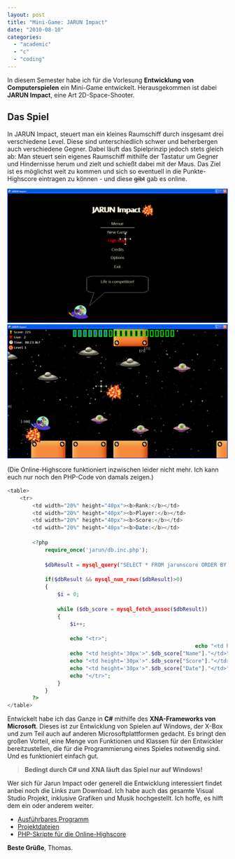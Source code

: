 ```yaml
---
layout: post
title: "Mini-Game: JARUN Impact"
date: "2010-08-10"
categories: 
  - "academic"
  - "c"
  - "coding"
---
```


In diesem Semester habe ich für die Vorlesung **Entwicklung von Computerspielen** ein Mini-Game entwickelt. 
Herausgekommen ist dabei **JARUN Impact**, eine Art 2D-Space-Shooter.

## Das Spiel

In JARUN Impact, steuert man ein kleines Raumschiff durch insgesamt drei verschiedene Level. 
Diese sind unterschiedlich schwer und beherbergen auch verschiedene Gegner. 
Dabei läuft das Spielprinzip jedoch stets gleich ab: 
Man steuert sein eigenes Raumschiff mithilfe der Tastatur um Gegner und Hindernisse herum und zielt und schießt dabei mit der Maus. 
Das Ziel ist es möglichst weit zu kommen und sich so eventuell in die Punkte-Highscore eintragen zu können - und diese ~~gibt~~ gab es online.

![](/images/2010/08/jarun1.png)
![](/images/2010/08/jarun2.png) 

(Die Online-Highscore funktioniert inzwischen leider nicht mehr.
Ich kann euch nur noch den PHP-Code von damals zeigen.)

```php
<table>
    <tr>
        <td width="20%" height="40px"><b>Rank:</b></td>
        <td width="20%" height="40px"><b>Player:</b></td>
        <td width="20%" height="40px"><b>Score:</b></td>
        <td width="20%" height="40px"><b>Date:</b></td>
        
        <?php
            require_once('jarun/db.inc.php');

            $dbResult = mysql_query("SELECT * FROM jarunscore ORDER BY Score DESC LIMIT 10");
                
            if($dbResult && mysql_num_rows($dbResult)>0)
            {
                $i = 0;
                
                while ($db_score = mysql_fetch_assoc($dbResult))
                {
                    $i++;
                    
                    echo "<tr>";
                                                            echo "<td height='30px'>".$i."</td>";
                    echo "<td height='30px'>".$db_score["Name"]."</td>";
                    echo "<td height='30px'>".$db_score["Score"]."</td>";
                    echo "<td height='30px'>".$db_score["Date"]."</td>";
                    echo "</tr>";
                }
            }
        ?>
</table>
```

Entwickelt habe ich das Ganze in **C#** mithilfe des **XNA-Frameworks von Microsoft**. 
Dieses ist zur Entwicklung von Spielen auf Windows, der X-Box und zum Teil auch auf anderen Microsoftplattformen gedacht. 
Es bringt den großen Vorteil, eine Menge von Funktionen und Klassen für den Entwickler bereitzustellen, die für die Programmierung eines Spieles notwendig sind. 
Und es funktioniert einfach gut.

> **Bedingt durch C# und XNA läuft das Spiel nur auf Windows!**

Wer sich für Jarun Impact oder generell die Entwicklung interessiert findet anbei noch die Links zum Download. 
Ich habe auch das gesamte Visual Studio Projekt, inklusive Grafiken und Musik hochgestellt. 
Ich hoffe, es hilft dem ein oder anderem weiter.

- [Ausführbares Programm](https://drive.google.com/file/d/1lK6qtXhjWRZ2NE6KIv5Mu2y_5snEb-Db/view?usp=share_link)
- [Projektdateien](https://drive.google.com/file/d/1qsc_75qs0qDPYHPNy2OKWmIFzI-594Fo/view?usp=share_link)
- [PHP-Skripte für die Online-Highscore](https://drive.google.com/file/d/1O1gzrFqFB7hZg7IIaeqrUSVnoivw8Au6/view?usp=share_link)

**Beste Grüße**, Thomas.
